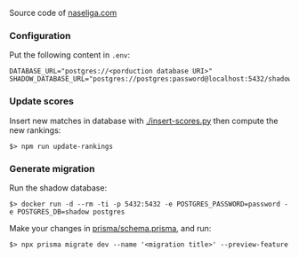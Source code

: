 Source code of [naseliga.com](https://naseliga.com)

### Configuration

Put the following content in `.env`:

```
DATABASE_URL="postgres://<porduction database URI>"
SHADOW_DATABASE_URL="postgres://postgres:password@localhost:5432/shadow"
```

### Update scores

Insert new matches in database with [./insert-scores.py](insert-scores.py) then compute the new rankings:

```
$> npm run update-rankings
```

### Generate migration

Run the shadow database:

```
$> docker run -d --rm -ti -p 5432:5432 -e POSTGRES_PASSWORD=password -e POSTGRES_DB=shadow postgres
```

Make your changes in [prisma/schema.prisma](prisma/schema.prisma), and run:

```
$> npx prisma migrate dev --name '<migration title>' --preview-feature
```
